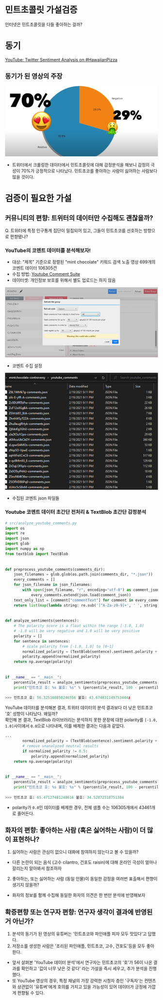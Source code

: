 # 민트초콜릿 가설검증
인터넷은 민트초콜릿을 다들 좋아하는 걸까?

# 동기

[YouTube: Twitter Sentiment Analysis on #HawaiianPizza](https://www.youtube.com/watch?v=QTgRNer2epE)

## 동기가 된 영상의 주장

![reference youtube results, mint chocolate is winning](./resources/reference_youtube_results.png)

- 트위터에서 크롤링한 데이터에서 민트초콜릿에 대해 감정분석을 해보니 감정의 극성이 70%가 긍정적으로 나타났다. 민트초코를 좋아하는 사람이 싫어하는 사람보다 많을 것이다.

# 검증이 필요한 가설
## 커뮤니티의 편향: 트위터의 데이터만 수집해도 괜찮을까?

Q. 트위터에 특정 인구통계 집단이 밀집되어 있고, 그들이 민트초코를 선호하는 방향으로 편향됐나?

### YouTube의 코멘트 데이터를 분석해보자! 

* 대상: "제목" 기준으로 정렬된 "mint chocolate" 키워드 검색 노출 영상 699개의 코멘트 데이터 106305건
* 수집 방법: [Youtube Comment Suite](https://github.com/mattwright324/youtube-comment-suite)
* 데이터셋: 개인정보 보호를 위해서 별도 업로드는 하지 않음

![YouTube scraping configuration](./resources/youtube_configuration.png)
* 코멘트 수집 설정

![YouTube comments examples](./resources/comments_examples.png)
* 수집된 코멘트 json 파일들

### Youtube 코멘트 데이터 초간단 전처리 & TextBlob 초간단 감정분석
```python
# src/analyze_youtube_comments.py
import os
import re
import json
import glob
import numpy as np
from textblob import TextBlob


def preprocess_youtube_comments(comments_dir):
    json_filenames = glob.glob(os.path.join(comments_dir, "*.json"))
    every_comments = []
    for json_filename in json_filenames:
        with open(json_filename, "r", encoding="utf-8") as comment_json:
            every_comments.extend(json.load(comment_json))
    text_only_list = [comment["commentText"] for comment in every_comments if isinstance(comment, dict)]
    return list(map(lambda string: re.sub('[^A-Za-z0-9]+', ' ', string), text_only_list))


def analyze_sentiments(sentences):
    # The polarity score is a float within the range [-1.0, 1.0]
    # -1.0 will be very negative and 1.0 will be very positive
    polarity = []
    for sentence in sentences:
        # scale polarity from [-1.0, 1.0] to [0~1]
        normalized_polarity = (TextBlob(sentence).sentiment.polarity + 1) / 2
        polarity.append(normalized_polarity)
    return np.average(polarity)


if __name__ == "__main__":
    percentile_result = analyze_sentiments(preprocess_youtube_comments("./youtube_comments/")) * 100
    print("민트초코 호: %s 불호: %s" % (percentile_result, 100 - percentile_result))

>>> 민트초코 호: 56.325168850246556 불호: 43.674831149753444z
```

YouTube 데이터를 분석해본 결과, 트위터 데이터의 분석 결과보다 더 낮은 민트초코 '호' 성향이 나타났다. 왜일까?  
확인해 본 결과, TextBlob 라이브러리는 분석하지 못한 문장에 대한 polarity를 `[-1.0, 1.0]`사이에서 `0.0`으로 나타내며, 이를 배제한 결과는 다음과 같았다.

```python
...
        normalized_polarity = (TextBlob(sentence).sentiment.polarity + 1) / 2
        # remove unanalyzed neutral results
        if normalized_polarity != 0.5:
            polarity.append(normalized_polarity)
    return np.average(polarity)


if __name__ == "__main__":
    percentile_result = analyze_sentiments(preprocess_youtube_comments("./youtube_comments/")) * 100
    print("민트초코 호: %s 불호: %s" % (percentile_result, 100 - percentile_result))

>>> 민트초코 호: 65.47127481248616 불호: 34.52872518751384
```

* polarity가 `0.0`인 데이터를 배제한 경우, 전체 샘플 수는 106305개에서 43461개로 줄어든다.

## 화자의 편향: 좋아하는 사람 (혹은 싫어하는 사람)이 더 많이 표현하나?

1. 싫어하는 사람은 관심이 없으니 대화에 참여하지 않는다고 볼 수 있을까?
* 다른 논란이 되는 음식 (고수 cilantro, 건포도 raisin)에 대해 온라인 극성이 얼마나 갈리는지 알아봐서 참조하자

2. 좋아하는, 또는 싫어하는 사람 (동일 인물)이 동일한 감정을 여러번 표출해서 편향이 생기지 않을까?
* 화자의 정보를 함께 수집해 동일한 화자의 의견은 한 번만 분석에 반영해보자

## 확증편향 또는 연구자 편향: 연구자 생각이 결과에 반영된 거 아닌가?

1. 분석의 동기가 된 영상의 유튜버는 '민트초코와 파인애플 피자 모두 맛있다'고 답했다.
2. 저장소를 생성한 사람은 '조리된 파인애플, 민트초코, 고수, 건포도'등을 모두 좋아한다.
* 앞서 살펴본 'YouTube 데이터 분석'에서 연구자는 민트초코의 '호'가 56이 나온 결과를 확인하고 '값이 너무 낮은 것 같다' 라는 가설을 즉시 세우고, 추가 분석을 진행했다.
* 또 YouTube 영상의 경우, 특정 채널의 가장 강력한 시청자 층인 '구독자'는 컨텐츠와 상관없이 '유튜버'에게 호의를 가지고 있을 가능성이 있어 데이터가 긍정에 가깝게 편향될 수 있다.
